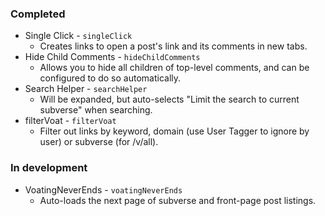 ### Completed

- Single Click - `singleClick`
    - Creates links to open a post's link and its comments in new tabs.
- Hide Child Comments - `hideChildComments`
    - Allows you to hide all children of top-level comments, and can be configured to do so automatically.
- Search Helper - `searchHelper`
    - Will be expanded, but auto-selects "Limit the search to current subverse" when searching.
- filterVoat - `filterVoat`
    - Filter out links by keyword, domain (use User Tagger to ignore by user) or subverse (for /v/all).

### In development
- VoatingNeverEnds - `voatingNeverEnds`
    - Auto-loads the next page of subverse and front-page post listings.
